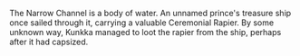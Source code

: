 The Narrow Channel is a body of water. An unnamed prince's treasure ship once sailed through it, carrying a valuable Ceremonial Rapier. By some unknown way,  Kunkka managed to loot the rapier from the ship, perhaps after it had capsized.